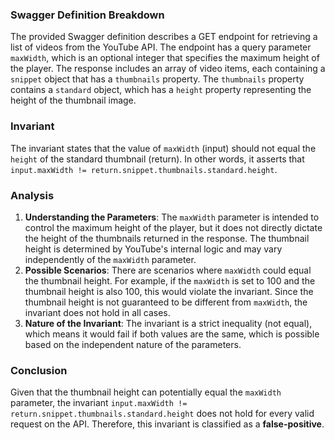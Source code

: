 ### Swagger Definition Breakdown
The provided Swagger definition describes a GET endpoint for retrieving a list of videos from the YouTube API. The endpoint has a query parameter `maxWidth`, which is an optional integer that specifies the maximum height of the player. The response includes an array of video items, each containing a `snippet` object that has a `thumbnails` property. The `thumbnails` property contains a `standard` object, which has a `height` property representing the height of the thumbnail image.

### Invariant
The invariant states that the value of `maxWidth` (input) should not equal the `height` of the standard thumbnail (return). In other words, it asserts that `input.maxWidth != return.snippet.thumbnails.standard.height`.

### Analysis
1. **Understanding the Parameters**: The `maxWidth` parameter is intended to control the maximum height of the player, but it does not directly dictate the height of the thumbnails returned in the response. The thumbnail height is determined by YouTube's internal logic and may vary independently of the `maxWidth` parameter.
2. **Possible Scenarios**: There are scenarios where `maxWidth` could equal the thumbnail height. For example, if the `maxWidth` is set to 100 and the thumbnail height is also 100, this would violate the invariant. Since the thumbnail height is not guaranteed to be different from `maxWidth`, the invariant does not hold in all cases.
3. **Nature of the Invariant**: The invariant is a strict inequality (not equal), which means it would fail if both values are the same, which is possible based on the independent nature of the parameters.

### Conclusion
Given that the thumbnail height can potentially equal the `maxWidth` parameter, the invariant `input.maxWidth != return.snippet.thumbnails.standard.height` does not hold for every valid request on the API. Therefore, this invariant is classified as a **false-positive**.
